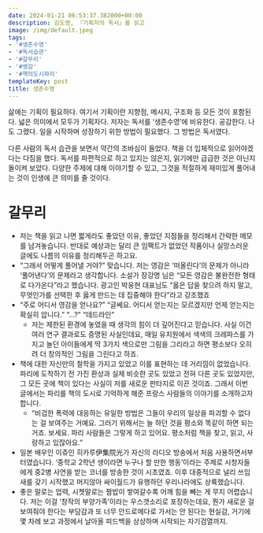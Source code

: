 ```yaml
---
date: 2024-01-21 06:53:37.382000+00:00
description: 김도영, 『기획자의 독서』를 읽고
image: /img/default.jpeg
tags:
- '#생존수영'
- '#독서습관'
- '#갈무리'
- '#영감'
- '#책의도시파리'
templateKey: post
title: 생존수영
---
```


삶에는 기획이 필요하다. 여기서 기획이란 지향점, 메시지, 구조화 등 모든 것이 포함된다. 넓은 의미에서 모두가 기획자다. 저자는 독서를 ‘생존수영’에 비유한다. 공감한다. 나도 그랬다. 일을 시작하며 성장하기 위한 방법이 필요했다. 그 방법은 독서였다.

다른 사람의 독서 습관을 보면서 약간의 조바심이 들었다. 책을 더 입체적으로 읽어야겠다는 다짐을 했다. 독서를 파편적으로 하고 있지는 않은지, 읽기에만 급급한 것은 아닌지 돌이켜 보았다. 다양한 주제에 대해 이야기할 수 있고, 그것을 적절하게 재미있게 풀어내는 것이 인생에 큰 의미를 줄 것이다.

# 갈무리

* 저는 책을 읽고 나면 짧게라도 좋았던 이유, 좋았던 지점들을 정리해서 간략한 메모를 남겨놓습니다. 반대로 예상과는 달리 큰 임팩트가 없었던 작품이나 실망스러운 글에도 나름의 이유를 정리해두곤 하고요.
* “그래서 어떻게 풀어낼 거야?” 맞습니다. 저는 영감은 ‘떠올린다’의 문제가 아니라 ‘풀어낸다’의 문제라고 생각합니다. 소설가 장강명 님은 “모든 영감은 불완전한 형태로 다가온다”라고 했습니다. 광고인 박웅현 대표님도 “옳은 답을 찾으려 하지 말고, 무엇인가를 선택한 후 옳게 만드는 데 집중해야 한다”라고 강조했죠
* “주로 어디서 영감을 얻나요?” “글쎄요. 어디서 얻는지는 모르겠지만 언제 얻는지는 확실히 압니다.” “…?” “데드라인”
	* 저는 제한된 환경에 놓였을 때 생각의 힘이 더 깊어진다고 믿습니다. 사실 이건 여러 연구 결과로도 증명된 사실인데요, 매일 유치원에서 색색의 크레파스를 가지고 놀던 아이들에게 딱 3가지 색으로만 그림을 그리라고 하면 평소보다 오히려 더 창의적인 그림을 그린다고 하죠.
* 책에 대한 자신만의 철학을 가지고 있었고 이를 표현하는 데 거리낌이 없었습니다. 파리에 도착하기 전 가진 환상과 실제 비슷한 곳도 있었고 전혀 다른 곳도 있었지만, 그 모든 곳에 책이 있다는 사실이 저를 새로운 판타지로 이끈 것이죠. 그래서 이번 글에서는 파리를 책의 도시로 기억하게 해준 프랑스 사람들의 이야기를 소개하고자 합니다.
	* “비겁한 폭력에 대응하는 유일한 방법은 그들이 우리의 일상을 파괴할 수 없다는 걸 보여주는 거예요. 그러기 위해서는 늘 하던 것을 평소와 똑같이 하면 되는 거죠. 보세요. 파리 사람들은 그렇게 하고 있어요. 평소처럼 책을 찾고, 읽고, 사랑하고 있잖아요.”
* 일본 배우인 이쥬인 히카루伊集院光가 자신의 라디오 방송에서 처음 사용하면서부터였습니다. ‘중학교 2학년 생이라면 누구나 할 만한 행동’이라는 주제로 시청자들에게 중2병 사연을 받는 코너를 방송한 것이 시초였죠. 이후 대중적으로 널리 쓰임새를 갖기 시작했고 머지않아 싸이월드가 유행하던 우리나라에도 상륙했습니다.
* 좋은 말로는 업력, 시쳇말로는 짬밥이 쌓여갈수록 어깨 힘을 빼는 게 무지 어렵습니다. 저는 이걸 ‘창작의 부양가족’이라는 우스갯소리로 포장하는데요, 뭔가 새로운 걸 보여줘야 한다는 부담감과 또 너무 안드로메다로 가서는 안 된다는 현실감, 거기에 몇 차례 보고 과정에서 날아올 피드백을 상상하며 시작되는 자기검열까지.